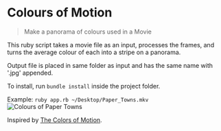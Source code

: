 # Colours of Motion

> Make a panorama of colours used in a Movie

This ruby script takes a movie file as an
input, processes the frames, and turns the
average colour of each into a stripe on a
panorama.

Output file is placed in same folder as input
and has the same name with '.jpg' appended.

To install, run `bundle install` inside the
project folder.

Example: `ruby app.rb ~/Desktop/Paper_Towns.mkv`
![Colours of Paper Towns](https://raw.githubusercontent.com/jordy-el/colours-of-motion/tree/master/example/Paper_Towns.mkv.jpg)

Inspired by [The Colors of Motion](http://thecolorsofmotion.com/).
